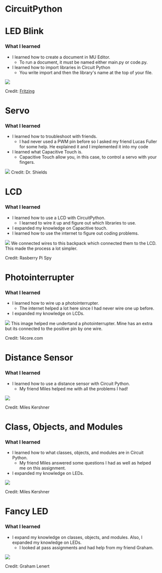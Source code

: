 # CircuitPython

# LED Blink

### What I learned
* I learned how to create a document in MU Editor.
	* To run a document, it must be named either main.py or code.py. 
* I learned how to import libraries in Circuit Python
	* You write import and then the library's name at the top of your file.

<img src="Images/LED_Blink_Fritzing.png">

Credit: [Fritzing](https://learn.adafruit.com/circuitpython-digital-inputs-and-outputs/digital-outputs)

# Servo

### What I learned
* I learned how to troubleshoot with friends.
	* I had never used a PWM pin before so I asked my friend Lucas Fuller for some help. He explained it and I implemented it into my code
* I learned what Capacitive Touch is.
	* Capacitive Touch allow you, in this case, to control a servo with your fingers.

<img src="Images/ServoCapacitiveTouchFritzing.png">
Credit: Dr. Shields

# LCD

### What I learned
* I learned how to use a LCD with CircuitPython.
	* I learned to wire it up and figure out which libraries to use.
* I expanded my knowledge on Capacitive touch.
* I learned how to use the internet to figure out coding problems.

<img src="Images/lcdbackpack.jpg">
We connected wires to this backpack which connected them to the LCD. This made the process a lot simpler.

Credit: Rasberry Pi Spy

# Photointerrupter

### What I learned
* I learned how to wire up a photointerrupter.
	* The internet helped a lot here since I had never wire one up before. 
* I expanded my knowledge on LCDs.

<img src="Images/photointerrupterimage.jpg">
This image helped me undertand a photointerrupter. Mine has an extra but its connected to the positive pin by one wire.

Credit: 14core.com

# Distance Sensor

### What I learned
* I learned how to use a distance sensor with Circuit Python.
	* My friend Miles helped me with all the problems I had!

<img src="Images/distancesensordiagram.png">

Credit: Miles Kershner

# Class, Objects, and Modules

### What I learned
* I learned how to what classes, objects, and modules are in Circuit Python.
	* My friend Miles answered some questions I had as well as helped me on this assignment.
* I expanded my knowledge on LEDs.

<img src="Images/comdiagram.png">

Credit: Miles Kershner

# Fancy LED

### What I learned
* I expand my knowledge on classes, objects, and modules. Also, I expanded my knowledge on LEDs.
	* I looked at pass assignments and had help from my friend Graham.

<img src="Images/FancyLEDdiagram.png">

Credit: Graham Lenert


